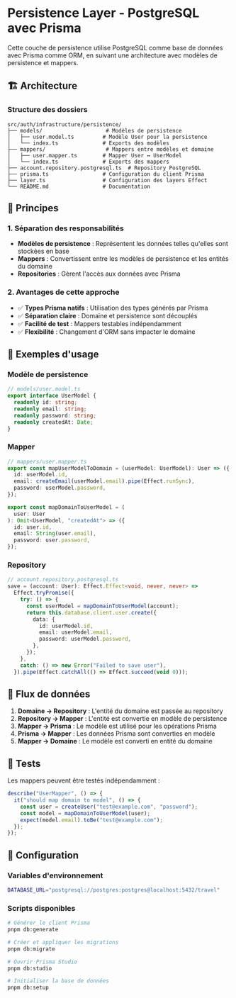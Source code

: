 # Persistence Layer - PostgreSQL avec Prisma

Cette couche de persistence utilise PostgreSQL comme base de données avec Prisma comme ORM, en suivant une architecture avec modèles de persistence et mappers.

## 🏗️ Architecture

### Structure des dossiers

```
src/auth/infrastructure/persistence/
├── models/                    # Modèles de persistence
│   ├── user.model.ts         # Modèle User pour la persistence
│   └── index.ts              # Exports des modèles
├── mappers/                   # Mappers entre modèles et domaine
│   ├── user.mapper.ts        # Mapper User ↔ UserModel
│   └── index.ts              # Exports des mappers
├── account.repository.postgresql.ts  # Repository PostgreSQL
├── prisma.ts                 # Configuration du client Prisma
├── layer.ts                  # Configuration des layers Effect
└── README.md                 # Documentation
```

## 🎯 Principes

### 1. Séparation des responsabilités

- **Modèles de persistence** : Représentent les données telles qu'elles sont stockées en base
- **Mappers** : Convertissent entre les modèles de persistence et les entités du domaine
- **Repositories** : Gèrent l'accès aux données avec Prisma

### 2. Avantages de cette approche

- ✅ **Types Prisma natifs** : Utilisation des types générés par Prisma
- ✅ **Séparation claire** : Domaine et persistence sont découplés
- ✅ **Facilité de test** : Mappers testables indépendamment
- ✅ **Flexibilité** : Changement d'ORM sans impacter le domaine

## 📝 Exemples d'usage

### Modèle de persistence

```typescript
// models/user.model.ts
export interface UserModel {
  readonly id: string;
  readonly email: string;
  readonly password: string;
  readonly createdAt: Date;
}
```

### Mapper

```typescript
// mappers/user.mapper.ts
export const mapUserModelToDomain = (userModel: UserModel): User => ({
  id: userModel.id,
  email: createEmail(userModel.email).pipe(Effect.runSync),
  password: userModel.password,
});

export const mapDomainToUserModel = (
  user: User
): Omit<UserModel, "createdAt"> => ({
  id: user.id,
  email: String(user.email),
  password: user.password,
});
```

### Repository

```typescript
// account.repository.postgresql.ts
save = (account: User): Effect.Effect<void, never, never> =>
  Effect.tryPromise({
    try: () => {
      const userModel = mapDomainToUserModel(account);
      return this.database.client.user.create({
        data: {
          id: userModel.id,
          email: userModel.email,
          password: userModel.password,
        },
      });
    },
    catch: () => new Error("Failed to save user"),
  }).pipe(Effect.catchAll(() => Effect.succeed(void 0)));
```

## 🔄 Flux de données

1. **Domaine → Repository** : L'entité du domaine est passée au repository
2. **Repository → Mapper** : L'entité est convertie en modèle de persistence
3. **Mapper → Prisma** : Le modèle est utilisé pour les opérations Prisma
4. **Prisma → Mapper** : Les données Prisma sont converties en modèle
5. **Mapper → Domaine** : Le modèle est converti en entité du domaine

## 🧪 Tests

Les mappers peuvent être testés indépendamment :

```typescript
describe("UserMapper", () => {
  it("should map domain to model", () => {
    const user = createUser("test@example.com", "password");
    const model = mapDomainToUserModel(user);
    expect(model.email).toBe("test@example.com");
  });
});
```

## 🚀 Configuration

### Variables d'environnement

```bash
DATABASE_URL="postgresql://postgres:postgres@localhost:5432/travel"
```

### Scripts disponibles

```bash
# Générer le client Prisma
pnpm db:generate

# Créer et appliquer les migrations
pnpm db:migrate

# Ouvrir Prisma Studio
pnpm db:studio

# Initialiser la base de données
pnpm db:setup
```
